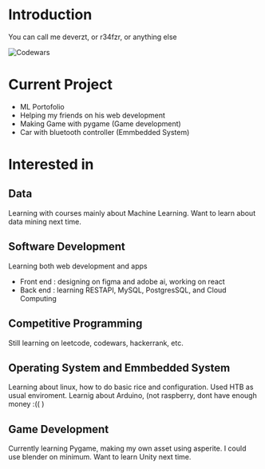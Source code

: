 # Introduction
You can call me deverzt, or r34fzr, or anything else

![Codewars](https://www.codewars.com/users/deverzt/badges/large)

# Current Project
- ML Portofolio
- Helping my friends on his web development
- Making Game with pygame (Game development)
- Car with bluetooth controller (Emmbedded System)

# Interested in

## Data

Learning with courses mainly about Machine Learning. Want to learn about data mining next time.

## Software Development

Learning both web development and apps
- Front end : designing on figma and adobe ai, working on react
- Back end : learning RESTAPI, MySQL, PostgresSQL, and Cloud Computing 

## Competitive Programming

Still learning on leetcode, codewars, hackerrank, etc.

## Operating System and Emmbedded System

Learning about linux, how to do basic rice and configuration. Used HTB as usual enviroment. Learnig about Arduino, (not raspberry, dont have enough money :(( )

## Game Development

Currently learning Pygame, making my own asset using asperite. I could use blender on minimum. Want to learn Unity next time.

<!--
- 🔭 I’m currently working on ...
- 🌱 I’m currently learning ...
- 👯 I’m looking to collaborate on ...
- 🤔 I’m looking for help with ...
- 💬 Ask me about ...
- 📫 How to reach me: ...
- 😄 Pronouns: ...
- ⚡ Fun fact: ...
-->
